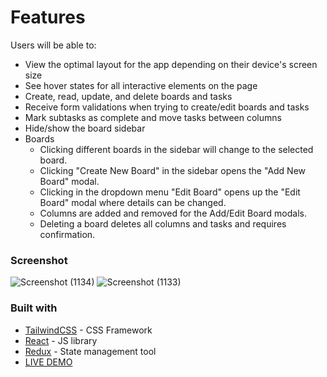 # Features

Users will be able to:
- View the optimal layout for the app depending on their device's screen size
- See hover states for all interactive elements on the page
- Create, read, update, and delete boards and tasks
- Receive form validations when trying to create/edit boards and tasks
- Mark subtasks as complete and move tasks between columns
- Hide/show the board sidebar
- Boards
  - Clicking different boards in the sidebar will change to the selected board.
  - Clicking "Create New Board" in the sidebar opens the "Add New Board" modal.
  - Clicking in the dropdown menu "Edit Board" opens up the "Edit Board" modal where details can be changed.
  - Columns are added and removed for the Add/Edit Board modals.
  - Deleting a board deletes all columns and tasks and requires confirmation.


### Screenshot
![Screenshot (1134)](https://github.com/user-attachments/assets/1ba370cb-fd50-4a24-b6be-0cbb7fed1d22)
![Screenshot (1133)](https://github.com/user-attachments/assets/7094402b-88f7-4df3-a7e2-7205aa8bb5a8)

### Built with

- [TailwindCSS](https://tailwindcss.com/) - CSS Framework
- [React](https://reactjs.org/) - JS library
- [Redux](https://redux.js.org/) - State management tool
- [LIVE DEMO](https://kan-ban-board-omega.vercel.app/)
